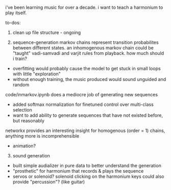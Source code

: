 i've been learning music for over a decade. i want to teach a harmonium to play itself.

to-dos:

1. clean up file structure - ongoing

2. sequence-generation
markov chains represent transition probabilites between different states. an inhomogenous markov chain could be "taught" vadi-samvadi and varjit rules from playback.
how much should i train?
- overfitting would probably cause the model to get stuck in small loops with little "exploration"
- without enough training, the music produced would sound unguided and random

code/inmarkov.ipynb does a mediocre job of generating new sequences
- added softmax normalization for finetuned control over multi-class selection
- want to add ability to generate sequences that have not existed before, but reasonably

networkx provides an interesting insight for homogenous (order = 1) chains, anything more is incomprehensible
- animation?

3. sound generation
- built simple audializer in pure data to better understand the generation
- "prosthetic" for harmonium that records & plays the sequence
- servos or solenoid?
    solenoid clicking on the harmonium keys could also provide "percussion"? (like guitar)
